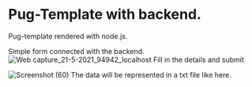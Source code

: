 # Pug-Template with backend.

Pug-template rendered with node.js.

Simple form connected with the backend.
![Web capture_21-5-2021_94942_localhost](https://user-images.githubusercontent.com/73391917/119082037-df1bf700-ba1a-11eb-86c5-d571d53384b8.jpeg)
Fill in the details and submit

![Screenshot (60)](https://user-images.githubusercontent.com/73391917/119082050-e511d800-ba1a-11eb-918f-b3b84a208881.png)
The data will be represented in a txt file like here.
